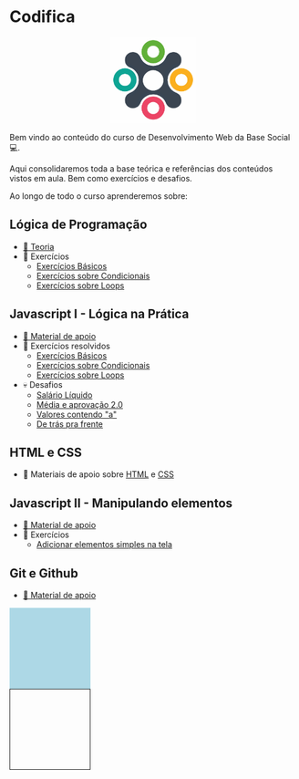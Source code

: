 # Codifica

<P align="center">
    <img src="assets/logo_base_social.jpg" width=150>
</p>

Bem vindo ao conteúdo do curso de Desenvolvimento Web da Base Social 💻.

Aqui consolidaremos toda a base teórica e referências dos conteúdos vistos em aula. Bem como exercícios e desafios.

Ao longo de todo o curso aprenderemos sobre:

## Lógica de Programação
* [📖 Teoria](0_logica_de_programacao/README.md)
* 💪 Exercícios
    * [Exercícios Básicos](0_logica_de_programacao/exercicios/basicos.md)
    * [Exercícios sobre Condicionais](0_logica_de_programacao/exercicios/condicionais.md)
    * [Exercícios sobre Loops](0_logica_de_programacao/exercicios/loops.md)

## Javascript I - Lógica na Prática
* [📝 Material de apoio](1_javascript_1/README.md)
* 💪 Exercícios resolvidos
    * [Exercícios Básicos](1_javascript_1/exercicios/basicos.md)
    * [Exercícios sobre Condicionais](1_javascript_1/exercicios/condicionais.md)
    * [Exercícios sobre Loops](1_javascript_1/exercicios/loops.md)
* 💀 Desafios
    * [Salário Líquido](1_javascript_1/desafios/salario_liquido.md)
    * [Média e aprovação 2.0](1_javascript_1/desafios/media_e_aprovacao_v2.md)
    * [Valores contendo "a"](1_javascript_1/desafios/valores_contendo_a.md)
    * [De trás pra frente](1_javascript_1/desafios/de_tras_pra_frente.md)

## HTML e CSS
* 📝 Materiais de apoio sobre [HTML](2_html/README.md) e [CSS](3_css/README.md)

## Javascript II - Manipulando elementos
* [📝 Material de apoio](4_javascript_2/README.md)
* 💪 Exercícios
    * [Adicionar elementos simples na tela](4_javascript_2/exercicios/adicionar_elementos/README.md)

## Git e Github
* [📝 Material de apoio](5_github/README.md)

<style>
.areaInterna {
    width: 140px;
    height: 140px;

    border: 1px solid;
}

.azul {
    border-color: lightblue;
    background-color: lightblue;
}
</style>

 <link rel="stylesheet" href="css/teste.css">

<div class="areaInterna azul"></div>
<div class="areaInterna vermelho"></div>
